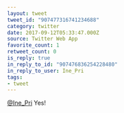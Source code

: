 ```yaml
---
layout: tweet
tweet_id: "907477316741234688"
category: twitter
date: 2017-09-12T05:33:47.000Z
source: Twitter Web App
favorite_count: 1
retweet_count: 0
is_reply: true
in_reply_to_id: "907476836254228480"
in_reply_to_user: Ine_Pri
tags:
- tweet
---
```


[@Ine_Pri](https://twitter.com/@Ine_Pri) Yes!
